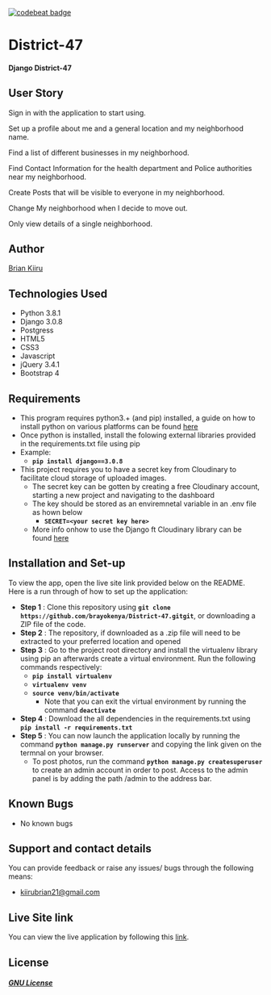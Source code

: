 [![codebeat badge](https://codebeat.co/badges/26bba316-7c0e-4350-aa1f-6c177983e5f1)](https://codebeat.co/projects/github-com-brayokenya-district-47-master)

# District-47

#### Django District-47 

## User Story
Sign in with the application to start using.

Set up a profile about me and a general location and my neighborhood name.

Find a list of different businesses in my neighborhood.

Find Contact Information for the health department and Police authorities near my neighborhood.

Create Posts that will be visible to everyone in my neighborhood.

Change My neighborhood when I decide to move out.

Only view details of a single neighborhood.


## Author
[Brian Kiiru](https://github.com/brayokenya)

## Technologies Used
* Python 3.8.1
* Django 3.0.8
* Postgress
* HTML5  
* CSS3
* Javascript
* jQuery 3.4.1
* Bootstrap 4



## Requirements
* This program requires python3.+ (and pip) installed, a guide on how to install python on various platforms can be found [here](https://www.python.org/)
* Once python is installed, install the folowing external libraries provided in the requirements.txt file using pip
* Example: 
    * **`pip install django==3.0.8`**
* This project requires you to have a secret key from Cloudinary to facilitate cloud storage of uploaded images.
    * The secret key can be gotten by creating a free Cloudinary account, starting a new project and navigating to the dashboard
    * The key should be stored as an enviremnetal variable in an .env file as hown below
        * **`SECRET=<your secret key here>`**
    * More info onhow to use the Django ft Cloudinary library can be found [here](https://cloudinary.com/documentation/django_integration)

## Installation and Set-up
To view the app, open the live site link provided below on the README.
Here is a run through of how to set up the application:
* **Step 1** : Clone this repository using **`git clone https://github.com/brayokenya/District-47.gitgit`**, or downloading a ZIP file of the code.
* **Step 2** : The repository, if downloaded as a .zip file will need to be extracted to your preferred location and opened
* **Step 3** : Go to the project root directory and install the virtualenv library using pip an afterwards create a virtual environment. Run the following commands respectively:
    * **`pip install virtualenv`**
    * **`virtualenv venv`**
    * **`source venv/bin/activate`**
        * Note that you can exit the virtual environment by running the command **`deactivate`**
* **Step 4** : Download the all dependencies in the requirements.txt using **`pip install -r requirements.txt`**
* **Step 5** : You can now launch the application locally by running the command **`python manage.py runserver`** and copying the link given on the termnal on your browser.
    * To post photos, run the command  **`python manage.py createsuperuser`** to create an admin account in order to post. Access to the admin panel is by adding the path /admin to the address bar.


## Known Bugs
* No known bugs


## Support and contact details
You can provide feedback or raise any issues/ bugs through the following means:
* kiirubrian21@gmail.com

## Live Site link
You can view the live application by following this [link](https://district-47.herokuapp.com/).

## License
#### [*GNU License*](LICENSE)